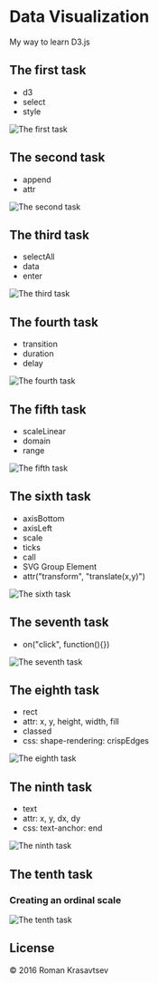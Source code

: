# Data Visualization
My way to learn D3.js

## The first task
* d3
* select
* style

![The first task](https://github.com/RomanKrasavtsev/Data-Visualization/raw/master/images/1_selecting_element.png)

## The second task
* append
* attr

![The second task](https://github.com/RomanKrasavtsev/Data-Visualization/raw/master/images/2_creating_elements.png)

## The third task
* selectAll
* data
* enter

![The third task](https://github.com/RomanKrasavtsev/Data-Visualization/raw/master/images/3_creating_elements_from_data.png)

## The fourth task
* transition
* duration
* delay

![The fourth task](https://github.com/RomanKrasavtsev/Data-Visualization/raw/master/images/4_transitions.gif)

## The fifth task
* scaleLinear
* domain
* range

![The fifth task](https://github.com/RomanKrasavtsev/Data-Visualization/raw/master/images/5_scales.gif)

## The sixth task
* axisBottom
* axisLeft
* scale
* ticks
* call
* SVG Group Element
* attr("transform", "translate(x,y)")

![The sixth task](https://github.com/RomanKrasavtsev/Data-Visualization/raw/master/images/6_axes.png)

## The seventh task
* on("click", function(){})

![The seventh task](https://github.com/RomanKrasavtsev/Data-Visualization/raw/master/images/7_random.gif)

## The eighth task
* rect
* attr: x, y, height, width, fill
* classed
* css: shape-rendering: crispEdges

![The eighth task](https://github.com/RomanKrasavtsev/Data-Visualization/raw/master/images/8_creating_bars.gif)

## The ninth task
* text
* attr: x, y, dx, dy
* css: text-anchor: end

![The ninth task](https://github.com/RomanKrasavtsev/Data-Visualization/raw/master/images/9_adding_text.gif)

## The tenth task
### Creating an ordinal scale
![The tenth task](https://github.com/RomanKrasavtsev/Data-Visualization/raw/master/images/10_creating_an_ordinal_scale.gif)

## License
© 2016 Roman Krasavtsev
